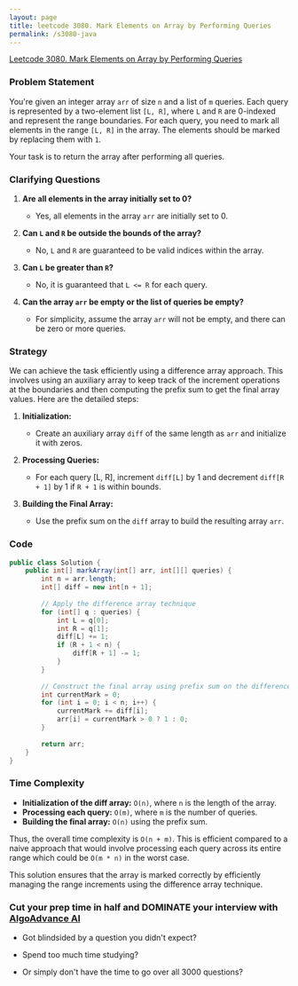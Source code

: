 ```yaml
---
layout: page
title: leetcode 3080. Mark Elements on Array by Performing Queries
permalink: /s3080-java
---
```

[Leetcode 3080. Mark Elements on Array by Performing Queries](https://algoadvance.github.io/algoadvance/l3080)
### Problem Statement

You're given an integer array `arr` of size `n` and a list of `m` queries. Each query is represented by a two-element list `[L, R]`, where `L` and `R` are 0-indexed and represent the range boundaries. For each query, you need to mark all elements in the range `[L, R]` in the array. The elements should be marked by replacing them with `1`.

Your task is to return the array after performing all queries.

### Clarifying Questions

1. **Are all elements in the array initially set to 0?**
   - Yes, all elements in the array `arr` are initially set to 0.

2. **Can `L` and `R` be outside the bounds of the array?**
   - No, `L` and `R` are guaranteed to be valid indices within the array.

3. **Can `L` be greater than `R`?**
   - No, it is guaranteed that `L <= R` for each query.

4. **Can the array `arr` be empty or the list of queries be empty?**
   - For simplicity, assume the array `arr` will not be empty, and there can be zero or more queries.

### Strategy

We can achieve the task efficiently using a difference array approach. This involves using an auxiliary array to keep track of the increment operations at the boundaries and then computing the prefix sum to get the final array values. Here are the detailed steps:

1. **Initialization:** 
   - Create an auxiliary array `diff` of the same length as `arr` and initialize it with zeros.

2. **Processing Queries:**
   - For each query [L, R], increment `diff[L]` by 1 and decrement `diff[R + 1]` by 1 if `R + 1` is within bounds. 

3. **Building the Final Array:**
   - Use the prefix sum on the `diff` array to build the resulting array `arr`.

### Code

```java
public class Solution {
    public int[] markArray(int[] arr, int[][] queries) {
        int n = arr.length;
        int[] diff = new int[n + 1];
        
        // Apply the difference array technique
        for (int[] q : queries) {
            int L = q[0];
            int R = q[1];
            diff[L] += 1;
            if (R + 1 < n) {
                diff[R + 1] -= 1;
            }
        }
        
        // Construct the final array using prefix sum on the difference array
        int currentMark = 0;
        for (int i = 0; i < n; i++) {
            currentMark += diff[i];
            arr[i] = currentMark > 0 ? 1 : 0;
        }
        
        return arr;
    }
}
```

### Time Complexity

- **Initialization of the diff array:** `O(n)`, where `n` is the length of the array.
- **Processing each query:** `O(m)`, where `m` is the number of queries.
- **Building the final array:** `O(n)` using the prefix sum.

Thus, the overall time complexity is `O(n + m)`. This is efficient compared to a naive approach that would involve processing each query across its entire range which could be `O(m * n)` in the worst case.

This solution ensures that the array is marked correctly by efficiently managing the range increments using the difference array technique.


### Cut your prep time in half and DOMINATE your interview with [AlgoAdvance AI](https://algoAdvance.com)

- Got blindsided by a question you didn't expect?

- Spend too much time studying?

- Or simply don't have the time to go over all 3000 questions?

